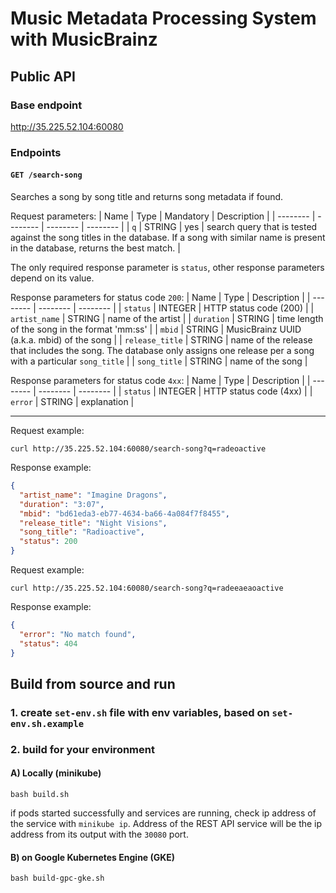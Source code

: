 # Music Metadata Processing System with MusicBrainz

## Public API

### Base endpoint
http://35.225.52.104:60080


### Endpoints

#### `GET /search-song`

Searches a song by song title and returns song metadata if found.

Request parameters:
| Name | Type | Mandatory | Description |
| -------- | -------- | -------- | -------- |
| `q`   | STRING   | yes   | search query that is tested against the song titles in the database. If a song with similar name is present in the database, returns the best match. |

The only required response parameter is `status`, other response parameters depend on its value.

Response parameters for status code `200`:
| Name | Type | Description |
| -------- | -------- | -------- |
| `status`   | INTEGER   | HTTP status code (200) |
| `artist_name`   | STRING   | name of the artist |
| `duration`   | STRING   | time length of the song in the format 'mm:ss' |
| `mbid`   | STRING   | MusicBrainz UUID (a.k.a. mbid) of the song |
| `release_title`   | STRING   | name of the release that includes the song. The database only assigns one release per a song with a particular `song_title` |
| `song_title`   | STRING   | name of the song |


Response parameters for status code `4xx`:
| Name | Type | Description |
| -------- | -------- | -------- |
| `status`   | INTEGER   | HTTP status code (4xx) |
| `error`   | STRING   | explanation |

---

Request example:

`curl http://35.225.52.104:60080/search-song?q=radeoactive`

Response example:

```json
{
  "artist_name": "Imagine Dragons",
  "duration": "3:07",
  "mbid": "bd61eda3-eb77-4634-ba66-4a084f7f8455",
  "release_title": "Night Visions",
  "song_title": "Radioactive",
  "status": 200
}
```

Request example:

`curl http://35.225.52.104:60080/search-song?q=radeeaeaoactive`

Response example:

```json
{
  "error": "No match found",
  "status": 404
}
```



## Build from source and run

### 1. create `set-env.sh` file with env variables, based on `set-env.sh.example`

### 2. build for your environment

#### A) Locally (minikube)
`bash build.sh`

if pods started successfully and services are running, check ip address of the service with `minikube ip`. Address of the REST API service will be the ip address from its output with the `30080` port.

#### B) on Google Kubernetes Engine (GKE)
`bash build-gpc-gke.sh`

